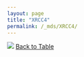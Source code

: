 ```yaml
---
layout: page
title: "XRCC4"
permalink: /_mds/XRCC4/
---
```


![](../../alns_9.28.22/aln_5HSAA120464_0.986.png?raw=true
)
[Back to Table](../../display)
